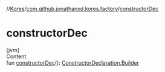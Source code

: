 //[Kores](../index.md)/[com.github.jonathanxd.kores.factory](index.md)/[constructorDec](constructor-dec.md)



# constructorDec  
[jvm]  
Content  
fun [constructorDec](constructor-dec.md)(): [ConstructorDeclaration.Builder](../com.github.jonathanxd.kores.base/-constructor-declaration/-builder/index.md)  



